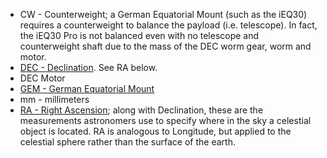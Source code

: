 
* CW - Counterweight; a German Equatorial Mount (such as the iEQ30) requires a
  counterweight to balance the payload (i.e. telescope). In fact, the iEQ30 Pro
  is not balanced even with no telescope and counterweight shaft due to the mass
  of the DEC worm gear, worm and motor.
* [DEC - Declination](https://en.wikipedia.org/wiki/Declination). See RA below.
* DEC Motor
* [GEM - German Equatorial Mount](https://en.wikipedia.org/wiki/Equatorial_mount#German_equatorial_mount)
* mm - millimeters
* [RA - Right Ascension](https://en.wikipedia.org/wiki/Right_ascension); along with Declination, these are the measurements astronomers use to specify where in the sky a celestial object is located. RA is analogous to Longitude, but applied to the celestial sphere rather than the surface of the earth.

